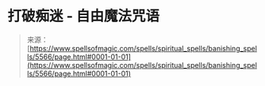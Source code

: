 <!--yml

类别：未分类

日期：2024-06-12 18:39:52

-->

# 打破痴迷 - 自由魔法咒语

> 来源：[https://www.spellsofmagic.com/spells/spiritual_spells/banishing_spells/5566/page.html#0001-01-01](https://www.spellsofmagic.com/spells/spiritual_spells/banishing_spells/5566/page.html#0001-01-01)
